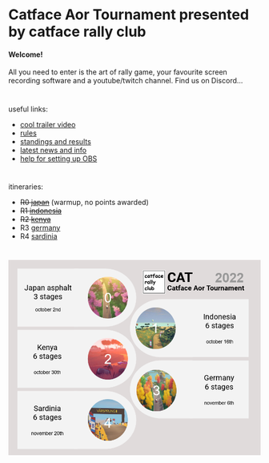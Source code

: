 # Catface Aor Tournament presented by catface rally club


#### Welcome!

All you need to enter is the art of rally game, your favourite screen recording software and a youtube/twitch channel. Find us on Discord...

#

useful links:
- [cool trailer video](https://www.youtube.com/watch?v=sI15aMLKqyU)
- [rules](https://github.com/xlsrln/cat/blob/main/cat_rules.md)
- [standings and results](https://github.com/xlsrln/cat/blob/main/results.md)
- [latest news and info](https://github.com/xlsrln/cat/blob/main/news.md)
- [help for setting up OBS](https://github.com/xlsrln/cat/blob/main/setup_help.md)

#

itineraries:
- ~~R0 [japan](https://github.com/xlsrln/cat/edit/main/news.md#warmup-event)~~ (warmup, no points awarded)
- ~~R1 [indonesia](https://github.com/xlsrln/cat/edit/main/news.md#round-1-indonesia)~~
- ~~R2 [kenya](https://github.com/xlsrln/cat/edit/main/news.md#round-2-kenya-itinerary)~~
- R3 [germany](https://github.com/xlsrln/cat/edit/main/news.md#round-3-germany)
- R4 [sardinia](https://github.com/xlsrln/cat/edit/main/news.md#round-4-sardinia)

#

![GitHub Logo](/Untitled.png?raw=true)
